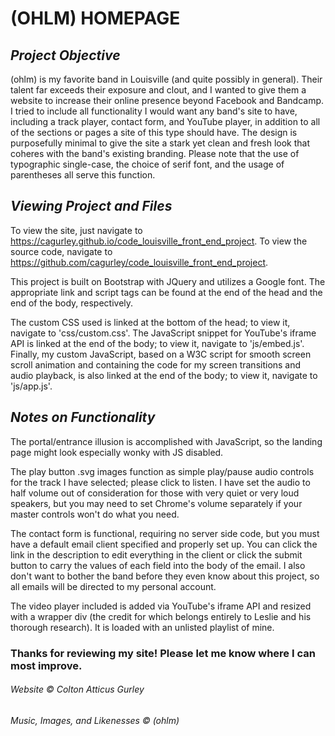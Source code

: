 # **(OHLM) HOMEPAGE**

## *Project Objective*

(ohlm) is my favorite band in Louisville (and quite possibly in general). Their talent far exceeds their exposure and clout, and I wanted to give them a website to increase their online presence beyond Facebook and Bandcamp. I tried to include all functionality I would want any band's site to have, including a track player, contact form, and YouTube player, in addition to all of the sections or pages a site of this type should have. The design is purposefully minimal to give the site a stark yet clean and fresh look that coheres with the band's existing branding. Please note that the use of typographic single-case, the choice of serif font, and the usage of parentheses all serve this function.

## *Viewing Project and Files*

To view the site, just navigate to https://cagurley.github.io/code_louisville_front_end_project. To view the source code, navigate to https://github.com/cagurley/code_louisville_front_end_project.

This project is built on Bootstrap with JQuery and utilizes a Google font. The appropriate link and script tags can be found at the end of the head and the end of the body, respectively.

The custom CSS used is linked at the bottom of the head; to view it, navigate to 'css/custom.css'. The JavaScript snippet for YouTube's iframe API is linked at the end of the body; to view it, navigate to 'js/embed.js'. Finally, my custom JavaScript, based on a W3C script for smooth screen scroll animation and containing the code for my screen transitions and audio playback, is also linked at the end of the body; to view it, navigate to 'js/app.js'.

## *Notes on Functionality*

The portal/entrance illusion is accomplished with JavaScript, so the landing page might look especially wonky with JS disabled.

The play button .svg images function as simple play/pause audio controls for the track I have selected; please click to listen. I have set the audio to half volume out of consideration for those with very quiet or very loud speakers, but you may need to set Chrome's volume separately if your master controls won't do what you need.

The contact form is functional, requiring no server side code, but you must have a default email client specified and properly set up. You can click the link in the description to edit everything in the client or click the submit button to carry the values of each field into the body of the email. I also don't want to bother the band before they even know about this project, so all emails will be directed to my personal account.

The video player included is added via YouTube's iframe API and resized with a wrapper div (the credit for which belongs entirely to Leslie and his thorough research). It is loaded with an unlisted playlist of mine.

### Thanks for reviewing my site! Please let me know where I can most improve.

###### Website &copy; Colton Atticus Gurley
###### Music, Images, and Likenesses &copy; (ohlm)
